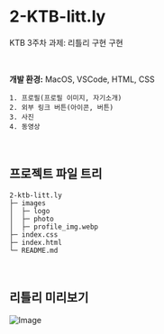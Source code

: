 # 2-KTB-litt.ly
KTB 3주차 과제: 리틀리 구현 구현

<br/>

**개발 환경:** MacOS, VSCode, HTML, CSS
```
1. 프로필(프로필 이미지, 자기소개)
2. 외부 링크 버튼(아이콘, 버튼)
3. 사진
4. 동영상
```

<br/>

## 프로젝트 파일 트리
```
2-ktb-litt.ly
├─ images
│  ├─ logo
│  ├─ photo
│  ├─ profile_img.webp
├─ index.css
├─ index.html
└─ README.md
```

<br/>

## 리틀리 미리보기
![Image](https://github.com/user-attachments/assets/37252b7c-0b13-4783-b17b-2a080d769390)
